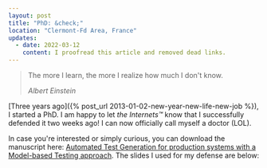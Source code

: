 ```yaml
---
layout: post
title: "PhD: &check;"
location: "Clermont-Fd Area, France"
updates:
  - date: 2022-03-12
    content: I proofread this article and removed dead links.
---
```


> The more I learn, the more I realize how much I don't know.
>
> _Albert Einstein_

[Three years ago]({% post_url 2013-01-02-new-year-new-life-new-job %}), I
started a PhD. I am happy to let _the Internets™_ know that I successfully
defended it two weeks ago! I can now officially call myself a doctor (LOL).

In case you're interested or simply curious, you can download the manuscript
here: [Automated Test Generation for production systems with a Model-based
Testing approach](/papers/phd-thesis-v2.pdf). The slides I used for my defense
are below:

<script async class="speakerdeck-embed" data-id="b4ba8e7c34514e7b84b5528acc7a26bf" data-ratio="1.41436464088398" src="//speakerdeck.com/assets/embed.js"></script>

